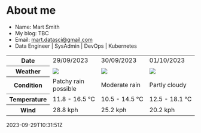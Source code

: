 # About me

- Name: Mart Smith
- My blog: TBC
- Email: [mart.datasci@gmail.com](mailto:mart.datasci6@gmail.com)
- Data Engineer | SysAdmin | DevOps | Kubernetes


<table>
    <tr>
        <th>Date</th>
        <td>29/09/2023</td><td>30/09/2023</td><td>01/10/2023</td>
    </tr>
    <tr>
        <th>Weather</th>
        <td><img src="https://cdn.weatherapi.com/weather/64x64/day/176.png"/></td><td><img src="https://cdn.weatherapi.com/weather/64x64/day/302.png"/></td><td><img src="https://cdn.weatherapi.com/weather/64x64/day/116.png"/></td>
    </tr>
    <tr>
        <th>Condition</th>
        <td width="200px">Patchy rain possible</td><td width="200px">Moderate rain</td><td width="200px">Partly cloudy</td>
    </tr>
    <tr>
        <th>Temperature</th>
        <td>11.8 -  16.5 °C</td><td>10.5 -  14.5 °C</td><td>12.5 -  18.1 °C</td>
    </tr>
    <tr>
        <th>Wind</th>
        <td>28.8 kph</td><td>25.2 kph</td><td>20.2 kph</td>
    </tr>
</table>


2023-09-29T10:31:51Z

